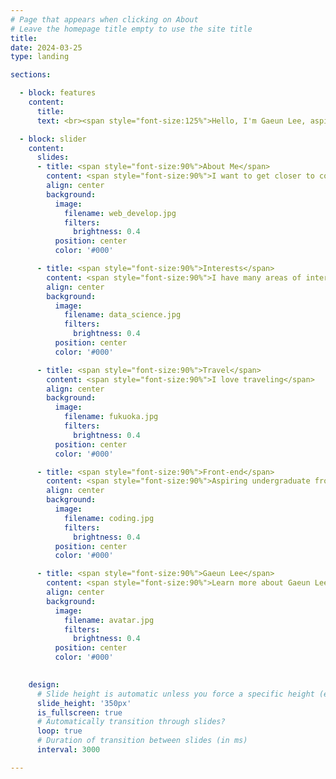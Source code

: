 ```yaml
---
# Page that appears when clicking on About
# Leave the homepage title empty to use the site title
title:
date: 2024-03-25
type: landing

sections:

  - block: features
    content:
      title: 
      text: <br><span style="font-size:125%">Hello, I'm Gaeun Lee, aspiring to become a web developer. Watch my journey from frontend to full stack.</span></br>

  - block: slider
    content:
      slides:
      - title: <span style="font-size:90%">About Me</span>
        content: <span style="font-size:90%">I want to get closer to computers<span style="font-size:90%">
        align: center
        background:
          image:
            filename: web_develop.jpg
            filters:
              brightness: 0.4
          position: center
          color: '#000'

      - title: <span style="font-size:90%">Interests</span>
        content: <span style="font-size:90%">I have many areas of interest </span>
        align: center
        background:
          image:
            filename: data_science.jpg
            filters:
              brightness: 0.4
          position: center
          color: '#000'

      - title: <span style="font-size:90%">Travel</span>
        content: <span style="font-size:90%">I love traveling</span>
        align: center
        background:
          image:
            filename: fukuoka.jpg
            filters:
              brightness: 0.4
          position: center
          color: '#000'

      - title: <span style="font-size:90%">Front-end</span>
        content: <span style="font-size:90%">Aspiring undergraduate front-end developer</span>
        align: center
        background:
          image:
            filename: coding.jpg
            filters:
              brightness: 0.4
          position: center
          color: '#000'

      - title: <span style="font-size:90%">Gaeun Lee</span>
        content: <span style="font-size:90%">Learn more about Gaeun Lee</span>
        align: center
        background:
          image:
            filename: avatar.jpg
            filters:
              brightness: 0.4
          position: center
          color: '#000'
   

    design:
      # Slide height is automatic unless you force a specific height (e.g. '400px')
      slide_height: '350px'
      is_fullscreen: true
      # Automatically transition through slides?
      loop: true
      # Duration of transition between slides (in ms)
      interval: 3000

---
```

